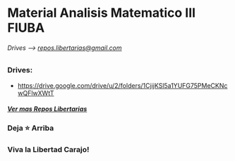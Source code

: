 # Material Analisis Matematico III FIUBA
###### Drives --> repos.libertarias@gmail.com 

### Drives:
* https://drive.google.com/drive/u/2/folders/1CjijKSl5a1YUFG75PMeCKNcwQFlwXWtT


##### [Ver mas Repos Libertarias](https://github.com/jporro?tab=repositories&q=&type=&language=&sort=stargazers)
### Deja ⭐ Arriba 
### Viva la Libertad Carajo!
